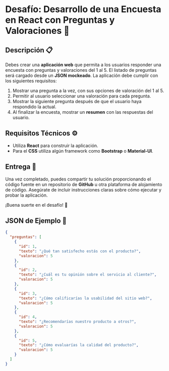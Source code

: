# Desafío: Desarrollo de una Encuesta en React con Preguntas y Valoraciones 🚀

## Descripción 📋

Debes crear una **aplicación web** que permita a los usuarios responder una encuesta con preguntas y valoraciones del 1 al 5. El listado de preguntas será cargado desde un **JSON mockeado**. La aplicación debe cumplir con los siguientes requisitos:

1. Mostrar una pregunta a la vez, con sus opciones de valoración del 1 al 5.
2. Permitir al usuario seleccionar una valoración para cada pregunta.
3. Mostrar la siguiente pregunta después de que el usuario haya respondido la actual.
4. Al finalizar la encuesta, mostrar un **resumen** con las respuestas del usuario.

## Requisitos Técnicos ⚙️

- Utiliza **React** para construir la aplicación.
- Para el **CSS** utiliza algún framework como **Bootstrap** o **Material-UI**.

## Entrega 📝

Una vez completado, puedes compartir tu solución proporcionando el código fuente en un repositorio de **GitHub** u otra plataforma de alojamiento de código. Asegúrate de incluir instrucciones claras sobre cómo ejecutar y probar la aplicación.

¡Buena suerte en el desafío! 🎉

## JSON de Ejemplo 📑

```json
{
  "preguntas": [
    {
      "id": 1,
      "texto": "¿Qué tan satisfecho estás con el producto?",
      "valoracion": 5
    },
    {
      "id": 2,
      "texto": "¿Cuál es tu opinión sobre el servicio al cliente?",
      "valoracion": 5
    },
    {
      "id": 3,
      "texto": "¿Cómo calificarías la usabilidad del sitio web?",
      "valoracion": 5
    },
    {
      "id": 4,
      "texto": "¿Recomendarías nuestro producto a otros?",
      "valoracion": 5
    },
    {
      "id": 5,
      "texto": "¿Cómo evaluarías la calidad del producto?",
      "valoracion": 5
    }
  ]
}
